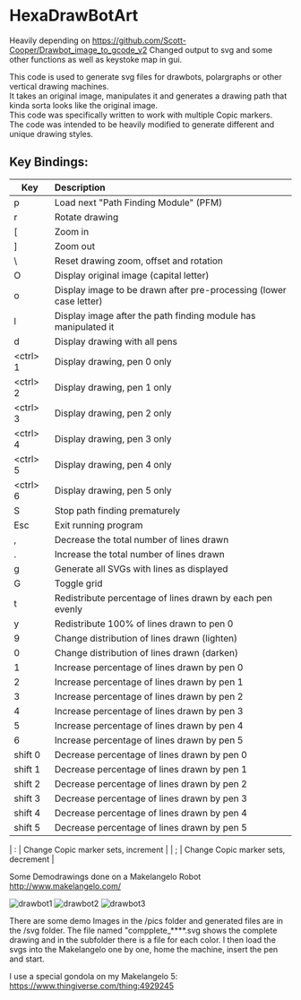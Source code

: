 # HexaDrawBotArt

Heavily depending on https://github.com/Scott-Cooper/Drawbot_image_to_gcode_v2
Changed output to svg and some other functions as well as keystoke map in gui.

This code is used to generate svg files for drawbots, polargraphs or other vertical drawing machines. \
It takes an original image, manipulates it and generates a drawing path that kinda sorta looks like the original image. \
This code was specifically written to work with multiple Copic markers. \
The code was intended to be heavily modified to generate different and unique drawing styles.

## Key Bindings:
| Key | Description |
| ------------- |:-------------|
| p | Load next "Path Finding Module" (PFM) |
| r | Rotate drawing |
| [ | Zoom in |
| ] | Zoom out |
| \ | Reset drawing zoom, offset and rotation |
| O | Display original image (capital letter) |
| o | Display image to be drawn after pre-processing (lower case letter) |
| l | Display image after the path finding module has manipulated it |
| d | Display drawing with all pens |
| \<ctrl> 1 | Display drawing, pen 0 only |
| \<ctrl> 2 | Display drawing, pen 1 only |
| \<ctrl> 3 | Display drawing, pen 2 only |
| \<ctrl> 4 | Display drawing, pen 3 only |
| \<ctrl> 5 | Display drawing, pen 4 only |
| \<ctrl> 6 | Display drawing, pen 5 only |
| S | Stop path finding prematurely |
| Esc | Exit running program |
| , | Decrease the total number of lines drawn |
| . | Increase the total number of lines drawn |
| g | Generate all SVGs with lines as displayed |
| G | Toggle grid |
| t | Redistribute percentage of lines drawn by each pen evenly |
| y | Redistribute 100% of lines drawn to pen 0 |
| 9 | Change distribution of lines drawn (lighten) |
| 0 | Change distribution of lines drawn (darken) |
| 1 | Increase percentage of lines drawn by pen 0 |
| 2 | Increase percentage of lines drawn by pen 1 |
| 3 | Increase percentage of lines drawn by pen 2 |
| 4 | Increase percentage of lines drawn by pen 3 |
| 5 | Increase percentage of lines drawn by pen 4 |
| 6 | Increase percentage of lines drawn by pen 5 |
| shift 0 | Decrease percentage of lines drawn by pen 0 |
| shift 1 | Decrease percentage of lines drawn by pen 1 |
| shift 2 | Decrease percentage of lines drawn by pen 2 |
| shift 3 | Decrease percentage of lines drawn by pen 3 |
| shift 4 | Decrease percentage of lines drawn by pen 4 |
| shift 5 | Decrease percentage of lines drawn by pen 5 |

| : | Change Copic marker sets, increment |
| ; | Change Copic marker sets, decrement |


Some Demodrawings done on a Makelangelo Robot http://www.makelangelo.com/

![drawbot1](http://tarantl.com/drawbot1.jpg)
![drawbot2](http://tarantl.com/drawbot2.jpg)
![drawbot3](http://tarantl.com/drawbot3.jpg)

There are some demo Images in the /pics folder and generated files are in the /svg folder.
The file named "compplete_****.svg shows the complete drawing and in the subfolder there is a file for each color. I then load the svgs into the Makelangelo one by one, home the machine, insert the pen and start.

I use a special gondola on my Makelangelo 5:
https://www.thingiverse.com/thing:4929245